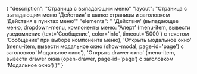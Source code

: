 {
"description": "Страница с выпадающим меню"
"layout": "Страница с выпадающим меню 'Действия' в шапке страницы и заголовком 'Действия в пунктах меню'"
"elements": "
'Действия' (выпадающее меню, dropdown-menu, компоненты меню: 'Алерт' (menu-item, вывести уведомление (text='Сообщение', color='info', timeout='5000') с текстом 'Сообщение' при выборе компонента меню), 
'Открыть модальное окно' (menu-item, вывести модальное окно (show-modal, page-id='page') с заголовков 'Модальное окно'),
'Открыть drawer окно' (menu-item, вывести drawer окна (open-drawer, page-id='page') с заголовком 'Модальное окно')  )"
}